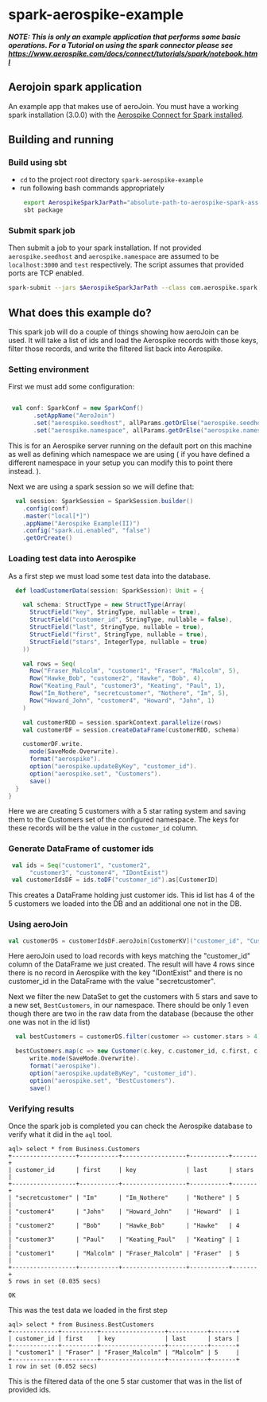 # spark-aerospike-example

***NOTE: This is only an example application that performs some basic operations. For a Tutorial on using the spark connector please see https://www.aerospike.com/docs/connect/tutorials/spark/notebook.html***

## Aerojoin spark application
An example app that makes use of aeroJoin. You must have a working spark installation (3.0.0) with the [Aerospike Connect for Spark installed](https://www.aerospike.com/enterprise/download/connectors/aerospike-spark/notes.html).

## Building and running

### Build using sbt
  - `cd` to the project root directory  `spark-aerospike-example`
  - run following bash commands appropriately
     ``` bash
      export AerospikeSparkJarPath="absolute-path-to-aerospike-spark-assembly-3.0.1.jar"
      sbt package
    ``` 
 
### Submit spark job

Then submit a job to your spark installation. If not provided `aerospike.seedhost` and  `aerospike.namespace` are assumed to be 
`localhost:3000` and `test` respectively. The script assumes that provided ports are TCP enabled.  

```bash
spark-submit --jars $AerospikeSparkJarPath --class com.aerospike.spark.aeroJoinExample  target/scala-2.12/spark-aerojoin-example_2.12-1.0.jar   aerospike.seedhost IP:PORT aerospike.namespace test 
```

## What does this example do?

This spark job will do a couple of things showing how aeroJoin can be used. It will take a list of ids and load the 
Aerospike records with those keys, filter those records, and write the filtered list back into Aerospike.

### Setting environment

First we must add some configuration:

```scala

 val conf: SparkConf = new SparkConf()
       .setAppName("AeroJoin")
       .set("aerospike.seedhost", allParams.getOrElse("aerospike.seedhost","localhost:3000") )
       .set("aerospike.namespace", allParams.getOrElse("aerospike.namespace","test"))
```

This is for an Aerospike server running on the default port on this machine as well as defining which namespace we are using (
if you have defined a different namespace in your setup you can modify this to point there instead.
).

Next we are using a spark session so we will define that:

```scala
  val session: SparkSession = SparkSession.builder()
    .config(conf)
    .master("local[*]")
    .appName("Aerospike Example(II)")
    .config("spark.ui.enabled", "false")
    .getOrCreate()
```
### Loading test data into Aerospike
As a first step we must load some test data into the database.

```scala
  def loadCustomerData(session: SparkSession): Unit = {

    val schema: StructType = new StructType(Array(
      StructField("key", StringType, nullable = true),
      StructField("customer_id", StringType, nullable = false),
      StructField("last", StringType, nullable = true),
      StructField("first", StringType, nullable = true),
      StructField("stars", IntegerType, nullable = true)
    ))

    val rows = Seq(
      Row("Fraser_Malcolm", "customer1", "Fraser", "Malcolm", 5),
      Row("Hawke_Bob", "customer2", "Hawke", "Bob", 4),
      Row("Keating_Paul", "customer3", "Keating", "Paul", 1),
      Row("Im_Nothere", "secretcustomer", "Nothere", "Im", 5),
      Row("Howard_John", "customer4", "Howard", "John", 1)
    )

    val customerRDD = session.sparkContext.parallelize(rows)
    val customerDF = session.createDataFrame(customerRDD, schema)

    customerDF.write.
      mode(SaveMode.Overwrite).
      format("aerospike").
      option("aerospike.updateByKey", "customer_id").
      option("aerospike.set", "Customers").
      save()
  }
}
```

Here we are creating 5 customers with a 5 star rating system and saving them to the Customers set of the configured 
namespace. The keys for these records will be the value in the `customer_id` column.

### Generate DataFrame of customer ids

```scala
 val ids = Seq("customer1", "customer2",
      "customer3", "customer4", "IDontExist")
 val customerIdsDF = ids.toDF("customer_id").as[CustomerID]
```
This creates a DataFrame holding just customer ids. This id list has 4 of the 5 customers we loaded into the DB and
an additional one not in the DB.

### Using aeroJoin

```scala
val customerDS = customerIdsDF.aeroJoin[CustomerKV]("customer_id", "Customers")
``` 

Here aeroJoin used to load records with keys matching the "customer_id" column of the DataFrame 
we just created.
The result will have 4 rows since there is no record in Aerospike with the key "IDontExist" and there is no customer_id in 
the DataFrame with the value "secretcustomer".

Next we filter the new DataSet to get the customers with 5 stars and save to a new set, `BestCustomers`, in our namespace.
There should be only 1 even though there are two in the raw data from the database (because the other one was not in the id list)

```scala
  val bestCustomers = customerDS.filter(customer => customer.stars > 4)

  bestCustomers.map(c => new Customer(c.key, c.customer_id, c.first, c.last, c.stars)).toDF("key", "customer_id", "last", "first", "stars").
      write.mode(SaveMode.Overwrite).
      format("aerospike").
      option("aerospike.updateByKey", "customer_id").
      option("aerospike.set", "BestCustomers").
      save()
```

### Verifying results

Once the spark job is completed you can check the Aerospike database to verify what it did in the `aql` tool.

```
aql> select * from Business.Customers
+------------------+-----------+------------------+-----------+-------+
| customer_id      | first     | key              | last      | stars |
+------------------+-----------+------------------+-----------+-------+
| "secretcustomer" | "Im"      | "Im_Nothere"     | "Nothere" | 5     |
| "customer4"      | "John"    | "Howard_John"    | "Howard"  | 1     |
| "customer2"      | "Bob"     | "Hawke_Bob"      | "Hawke"   | 4     |
| "customer3"      | "Paul"    | "Keating_Paul"   | "Keating" | 1     |
| "customer1"      | "Malcolm" | "Fraser_Malcolm" | "Fraser"  | 5     |
+------------------+-----------+------------------+-----------+-------+
5 rows in set (0.035 secs)

OK
```

This was the test data we loaded in the first step

```
aql> select * from Business.BestCustomers
+-------------+----------+------------------+-----------+-------+
| customer_id | first    | key              | last      | stars |
+-------------+----------+------------------+-----------+-------+
| "customer1" | "Fraser" | "Fraser_Malcolm" | "Malcolm" | 5     |
+-------------+----------+------------------+-----------+-------+
1 row in set (0.052 secs)

```

This is the filtered data of the one 5 star customer that was in the list of provided ids.
